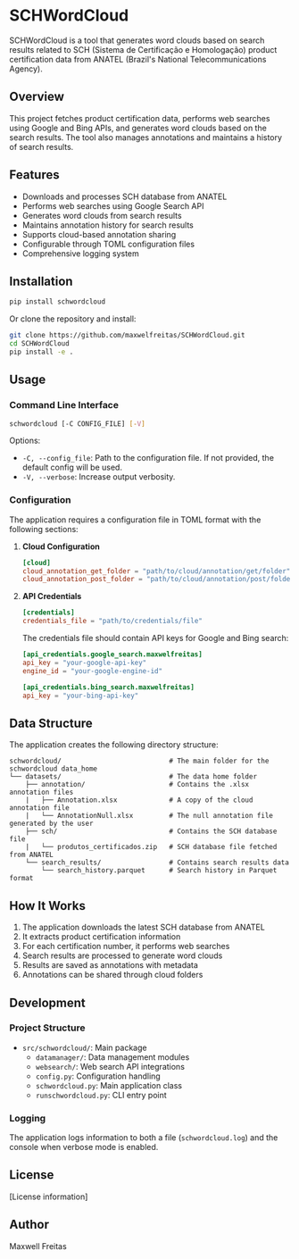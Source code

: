# SCHWordCloud

SCHWordCloud is a tool that generates word clouds based on search results related to SCH (Sistema de Certificação e Homologação) product certification data from ANATEL (Brazil's National Telecommunications Agency).

## Overview

This project fetches product certification data, performs web searches using Google and Bing APIs, and generates word clouds based on the search results. The tool also manages annotations and maintains a history of search results.

## Features

- Downloads and processes SCH database from ANATEL
- Performs web searches using Google Search API
- Generates word clouds from search results
- Maintains annotation history for search results
- Supports cloud-based annotation sharing
- Configurable through TOML configuration files
- Comprehensive logging system

## Installation

```bash
pip install schwordcloud
```

Or clone the repository and install:

```bash
git clone https://github.com/maxwelfreitas/SCHWordCloud.git
cd SCHWordCloud
pip install -e .
```

## Usage

### Command Line Interface

```bash
schwordcloud [-C CONFIG_FILE] [-V]
```

Options:
- `-C, --config_file`: Path to the configuration file. If not provided, the default config will be used.
- `-V, --verbose`: Increase output verbosity.

### Configuration

The application requires a configuration file in TOML format with the following sections:

1. **Cloud Configuration**
   ```toml
   [cloud]
   cloud_annotation_get_folder = "path/to/cloud/annotation/get/folder"
   cloud_annotation_post_folder = "path/to/cloud/annotation/post/folder"
   ```

2. **API Credentials**
   ```toml
   [credentials]
   credentials_file = "path/to/credentials/file"
   ```

   The credentials file should contain API keys for Google and Bing search:
   ```toml
   [api_credentials.google_search.maxwelfreitas]
   api_key = "your-google-api-key"
   engine_id = "your-google-engine-id"

   [api_credentials.bing_search.maxwelfreitas]
   api_key = "your-bing-api-key"
   ```

## Data Structure

The application creates the following directory structure:

```
schwordcloud/                           # The main folder for the schwordcloud data_home
└── datasets/                           # The data home folder
    ├── annotation/                     # Contains the .xlsx annotation files
    |   ├── Annotation.xlsx             # A copy of the cloud annotation file
    |   └── AnnotationNull.xlsx         # The null annotation file generated by the user
    ├── sch/                            # Contains the SCH database file
    |   └── produtos_certificados.zip   # SCH database file fetched from ANATEL
    └── search_results/                 # Contains search results data
        └── search_history.parquet      # Search history in Parquet format
```

## How It Works

1. The application downloads the latest SCH database from ANATEL
2. It extracts product certification information
3. For each certification number, it performs web searches
4. Search results are processed to generate word clouds
5. Results are saved as annotations with metadata
6. Annotations can be shared through cloud folders

## Development

### Project Structure

- `src/schwordcloud/`: Main package
  - `datamanager/`: Data management modules
  - `websearch/`: Web search API integrations
  - `config.py`: Configuration handling
  - `schwordcloud.py`: Main application class
  - `runschwordcloud.py`: CLI entry point

### Logging

The application logs information to both a file (`schwordcloud.log`) and the console when verbose mode is enabled.

## License

[License information]

## Author

Maxwell Freitas
